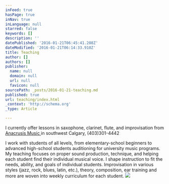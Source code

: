 ```yaml
---
inFeed: true
hasPage: true
inNav: true
inLanguage: null
starred: false
keywords: []
description: ''
datePublished: '2016-01-21T06:45:41.208Z'
dateModified: '2016-01-21T06:14:33.910Z'
title: Teaching
author: []
authors: []
publisher:
  name: null
  domain: null
  url: null
  favicon: null
sourcePath: _posts/2016-01-21-teaching.md
published: true
url: teaching/index.html
_context: 'http://schema.org'
_type: Article

---
```

I currently offer lessons in saxophone, clarinet, flute, and improvisation from [Anacrusis Music ][0] in southwest Calgary, (403)301-4442

I work with students of all levels, from elementary-school beginners to advanced high-school students auditioning for university music programs.  My teaching focuses on proper sound production,  technique, and helping each student find their individual musical voice.  I shape instruction to fit the needs, ability, and goals of individual students.  Improvisation in various styles (jazz, rock, blues, latin, etc.), theory, composition, ear training and more are woven into weekly curriculum for each student.
![](https://the-grid-user-content.s3-us-west-2.amazonaws.com/6e2d12e3-ae71-4d08-836d-0616b6aa5c0c.jpg)

[0]: http://www.anacrusismusic.ca/